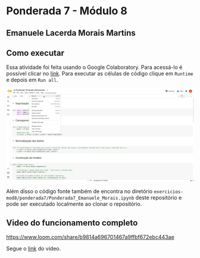 # Ponderada 7 - Módulo 8
## Emanuele Lacerda Morais Martins

## Como executar

Essa atividade foi feita usando o Google Colaboratory. Para acessá-lo é possível clicar no [link](https://colab.research.google.com/drive/1BcXrzS-bl-VA6YRoTgXf7F-l8S5vQ2AE?usp=sharing). Para executar as células de código clique em `Runtime` e depois em `Run all`.

<img src='./como-rodar-colab.jpeg' width=1200>

Além disso o código fonte também de encontra no diretório `exercicios-mod8/ponderada7/Ponderada7_Emanuele_Morais.ipynb` deste repositório e pode ser executado localmente ao clonar o repositório.


## Video do funcionamento completo

https://www.loom.com/share/b9814a696701467a9ffbf672ebc443ae

Segue o [link](https://www.loom.com/share/b9814a696701467a9ffbf672ebc443ae) do vídeo.
